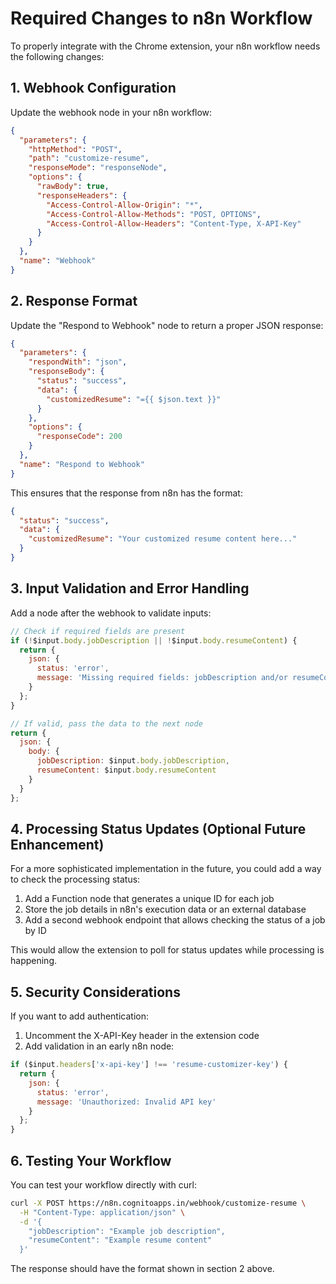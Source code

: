 # Required Changes to n8n Workflow

To properly integrate with the Chrome extension, your n8n workflow needs the following changes:

## 1. Webhook Configuration

Update the webhook node in your n8n workflow:

```json
{
  "parameters": {
    "httpMethod": "POST",
    "path": "customize-resume",
    "responseMode": "responseNode",
    "options": {
      "rawBody": true,
      "responseHeaders": {
        "Access-Control-Allow-Origin": "*",
        "Access-Control-Allow-Methods": "POST, OPTIONS",
        "Access-Control-Allow-Headers": "Content-Type, X-API-Key"
      }
    }
  },
  "name": "Webhook"
}
```

## 2. Response Format

Update the "Respond to Webhook" node to return a proper JSON response:

```json
{
  "parameters": {
    "respondWith": "json",
    "responseBody": {
      "status": "success",
      "data": {
        "customizedResume": "={{ $json.text }}"
      }
    },
    "options": {
      "responseCode": 200
    }
  },
  "name": "Respond to Webhook"
}
```

This ensures that the response from n8n has the format:

```json
{
  "status": "success",
  "data": {
    "customizedResume": "Your customized resume content here..."
  }
}
```

## 3. Input Validation and Error Handling

Add a node after the webhook to validate inputs:

```javascript
// Check if required fields are present
if (!$input.body.jobDescription || !$input.body.resumeContent) {
  return {
    json: {
      status: 'error',
      message: 'Missing required fields: jobDescription and/or resumeContent'
    }
  };
}

// If valid, pass the data to the next node
return {
  json: {
    body: {
      jobDescription: $input.body.jobDescription,
      resumeContent: $input.body.resumeContent
    }
  }
};
```

## 4. Processing Status Updates (Optional Future Enhancement)

For a more sophisticated implementation in the future, you could add a way to check the processing status:

1. Add a Function node that generates a unique ID for each job
2. Store the job details in n8n's execution data or an external database
3. Add a second webhook endpoint that allows checking the status of a job by ID

This would allow the extension to poll for status updates while processing is happening.

## 5. Security Considerations

If you want to add authentication:

1. Uncomment the X-API-Key header in the extension code
2. Add validation in an early n8n node:

```javascript
if ($input.headers['x-api-key'] !== 'resume-customizer-key') {
  return {
    json: {
      status: 'error',
      message: 'Unauthorized: Invalid API key'
    }
  };
}
```

## 6. Testing Your Workflow

You can test your workflow directly with curl:

```bash
curl -X POST https://n8n.cognitoapps.in/webhook/customize-resume \
  -H "Content-Type: application/json" \
  -d '{
    "jobDescription": "Example job description", 
    "resumeContent": "Example resume content"
  }'
```

The response should have the format shown in section 2 above.

